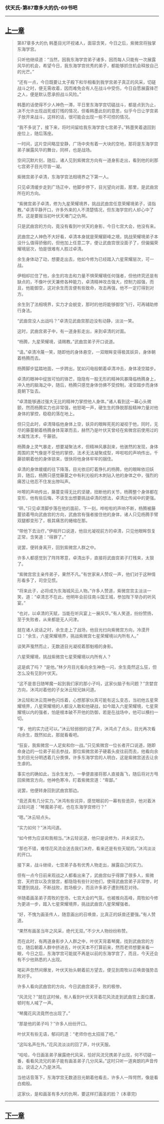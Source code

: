 ### 伏天氏-第87章多大的仇-69书吧

--------
[上一章](./546c89625c3d8f0615625cb0754913d9.md)
--------


>
>
>
>第87章多大的仇
>韩墨目光环视诸人，面容含笑，今日之后，紫微宫将独掌东海学宫。
>
>只听他继续道：“当然，因我东海学宫弟子诸多，因而每人只能有一次展露风华的机会，希望今日，我东海学宫优秀的弟子，都能够抓住机会释放自己的光芒。”
>
>“还有一点，今日既要让太子殿下和华相看到我学宫弟子真正的风采，切磋战斗之时，便无需收着，因而难免会有人在战斗中受伤，今日自愿展露锋芒之人，便是默认愿承担战斗风险。”
>
>韩墨的话使得不少人神色一滞，平日里东海学宫切磋战斗，都是点到为止，决不允许出现战死或打残的情况，但看韩墨此刻的意思，似乎今日让学宫弟子放开来战斗，这样的话，很可能会出现一些不可控的情况。
>
>“我不多说了，接下来，将时间留给我东海学宫七宫弟子。”韩墨笑着退回到座位上，随后落座。
>
>一时间，这片空间略显安静，广场中央有着一大块的空地，那将是东海学宫弟子展露风华的舞台，同样，也是战场。
>
>空间沉默片刻，随后，诸人见到紫微宫方向有一道身影走出，看到他的刹那七宫弟子目光尽皆一凝。
>
>紫微宫弟子卓清，东海学宫法相境界之下第一人。
>
>只见卓清缓步走到广场正中，他脚步停下，目光望向对面，那里，是武曲宫所在的方向。
>
>“紫微宫弟子卓清，修为九星荣耀境界，挑战武曲宫任意荣耀境弟子，请指教。”卓清平静开口，许多外来的人不清楚情况，但东海学宫的人却心中了然，这是要报当初叶伏天堵门之仇啊。
>
>只是武曲宫的方向，竟没有看到叶伏天的身影，今日七宫大会，他没有来。
>
>武曲宫之人神色不大好看，卓清本身就是荣耀巅峰之境，挑战荣耀境弟子本没什么值得骄傲的，但他加上任意二字，便让武曲宫很没面子了，但偏偏荣耀境层次，怕是很难有人胜过卓清。
>
>余生身体动了动，想要走出去，他如今修为已经踏入六星荣耀层次，可一战。
>
>伊相却拦住了他，余生的攻击和力量不惧荣耀境任何强者，但他终究还是有缺点的，不像叶伏天兼修各种能力，卓清精神攻击强大，控制力超强，而且，他能御空，这对余生而言便有些致命，攻击再强，他不一定打得到对方。
>
>余生到了法相境界，实力才会蜕变，那时的他将能够御空飞行，可再辅助修行身法。
>
>“武曲宫没人出战吗？”卓清见武曲宫那边没有动静，淡淡一笑。
>
>这时，武曲宫弟子中，有一道身影走出，来到卓清的对面。
>
>“杨腾，九星荣耀境，请赐教。”武曲宫弟子开口说道。
>
>“请。”卓清冷蔑一笑，随即他的身体悬空，一双眼眸变得极其妖异，身体朝着杨腾而去。
>
>杨腾脚步猛踏地面，一步跨出，犹如闪电般朝着卓清冲去，身体凌空踏步。
>
>卓清的眼神中绽放可怕的锋芒，隐隐有一股无形的精神风暴降临杨腾身上，冲入他的脑海之中，随后，杨腾只感觉身体仿佛不受控制，凌空踏步而身体竟朝下坠去。
>
>“卓清能够通过强大无比的精神力掌控他人身体。”诸人看到这一幕心头微颤，然而杨腾实力也非常强，他怒喝一声，硬生生的挣脱那股精神力量对他身体的掌控，稳稳的落在地上。
>
>但只见此时，卓清降临他身体上空，妖异的眼眸死死的凝视于他，同时，无尽的藤蔓朝着杨腾身体笼罩而去，赫然乃是叶伏天曾经在紫微宫前使用过的木属性法术，千藤锁。
>
>杨腾身上灵气暴走，想要凝聚法术，但精神风暴刮来，他骇然的发现，身体周围的灵气像是不受他的掌控，法术无法凝聚成型，哗啦啦的声响传出，千藤锁朝着他的身体锁来，很快将他身体牢牢的捆住。
>
>卓清的身体缓缓的往下降落，目光依旧盯着挣扎的杨腾，他的眼眸依旧妖异，随后，杨腾只感觉藤蔓之中有利刃般的木刺钻入他的身体之中，强烈的痛苦让他忍不住发出惨叫声。
>
>咔嚓的声响传出，藤蔓变得无比的坚硬，扭断他的关节，杨腾整个身体都在变形，他有些后悔，不该生出想要挑战卓清的想法，卓清比传闻中的更强。
>
>“砰。”只见卓清脚步落在他的面前，下一刻，哗啦啦的声响不断，杨腾被藤蔓锁着甩向武曲宫的方向，武曲宫有强者接住他的身体，诸人只见杨腾手臂双腿都变形了，极其痛苦的蜷缩在那。
>
>“带他下去治疗。”伊相开口说道，他目光凝视前方的卓清，只见他眼眸恢复正常，含笑道：“得罪了。”
>
>说罢，便转身离开，回到紫微宫人群之中。
>
>许多人都感觉到了阵阵寒意，卓清出手，直接将武曲宫弟子打残来，太狠了。
>
>“紫微宫宫主亲传弟子，果然不凡。”有世家来人赞叹一声，他们对于这种情形看多了，司空见惯。
>
>“将来此子，必将成为东海城风云人物。”许多人赞道，紫微宫宫主淡淡一笑，道：“卓清志不在此，他明年会前往南斗国王城，参加陛下举办的听风宴。”
>
>“也对，以卓清的天赋，当能在听风宴上一展风华。”有人笑道，纷纷赞扬，至于失败者，从来都是无人问津。
>
>就在诸人说话之时，余生走上了战场，他目光扫向紫微宫方向，冷漠开口：“余生，六星荣耀境界，挑战紫微宫七星荣耀境以内所有人。”
>
>谈笑声戛然而止，无数道目光凝视着那魁梧的身影。
>
>六星荣耀境，挑战紫微宫七星荣耀境以内所有人？
>
>这是疯了吗？
>“是他。”林夕月目光看向余生神色一闪，余生竟然这么狂，但怎么没有见到叶伏天。
>
>“这不是昔日随琴魔一起到我们家的那小子吗，这家伙脑子有问题？”贪婪宫方向，沐鸿对着他的子女沐云轻兄妹问道。
>
>沐云轻和沐云霓神色闪烁着，心想那家伙真可能有这么变态，当初他五星荣耀境界，八星荣耀境的人都没人敢和他硬战，如今踏入六星荣耀境，七星荣耀境以内的强者，怕是根本破不开他的防御，若是在战场中，他可以横扫一切。
>
>“爹，他的实力还可以。”沐云轻弱弱的说了声，沐鸿点了点头，目光再次看向余生，既然如此，那就看看吧。
>
>“狂妄，我紫微宫一人足矣和你一战。”只见紫微宫一位长者开口说道，随即命身边的一位弟子前去参战，那位紫微宫弟子硬着头皮往前而去，他看向余生的目光分明透着几分畏惧，许多东海学宫的人明白，这是紫微宫送去让余生虐的。
>
>事实也的确如此，当余生发力，一拳便直接将那人直接轰飞，随后将对方甩回紫微宫方向，他神色寒冷，盯着紫微宫道：“卑鄙。”
>
>说罢，他便转身回到武曲宫那边。
>
>“竟还真有几分实力。”沐鸿有些诧异，感觉眼前的一幕有些诡异，他对着沐云轻问道：“琴魔弟子呢，也在东海学宫修行？”
>
>“嗯。”沐云轻点头。
>
>“实力如何？”沐鸿问道。
>
>“如今修为应该和我相当。”沐云轻说道，他只是说修为，并未说实力。
>
>“那也不错，难怪花风流会送去我们沐府，看来还是有些天赋的。”沐鸿淡淡的开口。
>
>接下来，战斗继续，七宫弟子各有优秀人物走出，展露自己的实力。
>
>但有一点今日前来观战之人都看出来了，武曲宫似乎得罪了很多人，紫微宫、天府宫以及贪狼宫，都隐隐有些针对他们，使得武曲宫弟子非常惨，时常遭到挑战，不断战败，胜场极少，而且许多弟子遭到残忍对待。
>
>伴随着画圣弟子周牧的登场，七宫大会的气氛，也被推向高峰，周牧如今修为更进一步，踏入七星荣耀境界，挑战武曲宫八星荣耀强者。
>
>“好，不愧为画圣传人，随意画出的召唤兽，比真正的妖兽还要强。”有人赞道。
>
>“果然有画圣当年之风采，绝代无双。”不少大人物纷纷称赞。
>
>而在此时，有两道身影步入人群之中，叶伏天背着琴魔，找到武曲宫的方位，随后朝着人群中挤进去，叶伏天本不打算前来，然而老师想要来看一眼，今日之后，东海学宫可能就不再是以前的东海学宫了，而且，今天还会有不少他熟悉的人出现。
>
>喝彩声忽然间爆发，叶伏天抬头朝着前方望去，便见到周牧以召唤兽强势击败对手。
>
>许多人看向武曲宫的方向，今日武曲宫弟子，败的极惨。
>
>“风流兄？”就在这时候，有人看到叶伏天背着花风流走到武曲宫上面位置，顿时有人喊了一声。
>
>“琴魔花风流竟然也出现了。”
>
>“那是他的弟子吗？”许多人纷纷开口。
>
>叶伏天有些无语，郁闷的道：“老师你也太招摇了吧。”
>
>“这叫名声在外。”花风流淡淡的回了声，叶伏天服。
>
>“哈哈，今日画圣弟子展露绝代风采，恰好风流兄携弟子出现，何不切磋一番，看看风流兄的弟子能有画圣弟子几分风采。”这时只听一道爽朗的声音传出，说话之人乃是沐鸿。
>
>当他话音落下，东海学宫无数道目光朝着他看去，许多人一阵愕然，像是看白痴般。
>
>这家伙，是和画圣有多大的仇啊，要这样打画圣的脸？
>(本章完)
>
>

--------
[下一章](./c0d39ac6db75b74290d6e5da75879aad.md)
--------
